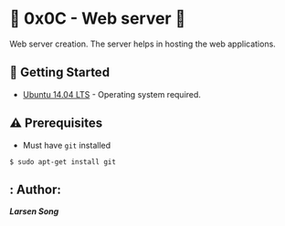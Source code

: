 # :shell: 0x0C - Web server :shell:
Web server creation. The server helps in hosting the web applications.

## :running: Getting Started

* [Ubuntu 14.04 LTS](http://releases.ubuntu.com/14.04/) - Operating system required.

## :warning: Prerequisites

* Must have `git` installed
 
 ```
 $ sudo apt-get install git
  ```
## : Author: 

***Larsen Song***
